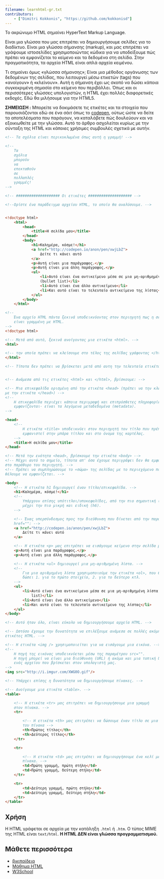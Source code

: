 ```yaml
---
filename: learnhtml-gr.txt
contributors:
    - ["Dimitri Kokkonis", "https://github.com/kokkonisd"]
---
```


Το ακρώνυμο HTML σημαίνει HyperText Markup Language.

Είναι μια γλώσσα που μας επιτρέπει να δημιουργήσουμε σελίδες για το διαδίκτυο.
Είναι μια γλώσσα σήμανσης (markup), και μας επιτρέπει να γράψουμε ιστοσελίδες
χρησιμοποιώντας κώδικα για να υποδείξουμε πώς πρέπει να εμφανίζεται το κείμενο
και τα δεδομένα στη σελίδα. Στην πραγματικότητα, τα αρχεία HTML είναι απλά
αρχεία κειμένου.

Τι σημαίνει όμως «γλώσσα σήμανσης»; Είναι μια μέθοδος οργάνωσης των δεδομένων
της σελίδας, που λειτουργεί μέσω ετικετών (tags) που «ανοίγουν» ή «κλείνουν».
Αυτή η σήμανση έχει ως σκοπό να δώσει κάποια συγκεκριμένη σημασία στο κείμενο
που περιβάλλει. Όπως και οι περισσότερες γλώσσες υπολογιστών, η HTML έχει
πολλές διαφορετικές εκδοχές. Εδώ θα μιλήσουμε για την HTML5.

**ΣΗΜΕΙΩΣΗ :** Μπορείτε να δοκιμάσετε τις ετικέτες και τα στοιχεία που
παρουσιάζονται εδώ σε ένα σάιτ όπως το [codepen](http://codepen.io/pen/), ούτως
ώστε να δείτε τα αποτελέσματα που παράγουν, να καταλάβετε πώς δουλεύουν και να
εξοικιωθείτε με την γλώσσα. Αυτό το άρθρο ασχολείται κυρίως με την σύνταξη της
HTML και κάποιες χρήσιμες συμβουλές σχετικά με αυτήν.


```html
<!-- Τα σχόλια είναι περικυκλωμένα όπως αυτή η γραμμή! -->

<!--
	Τα
    σχόλια
	μπορούν
	να
	επεκταθούν
	σε
    πολλαπλές
    γραμμές!
-->

<!-- #################### Οι ετικέτες #################### -->

<!--Ορίστε ένα παράδειγμα αρχείου HTML, το οποίο θα αναλύσουμε. -->


<!doctype html>
	<html>
		<head>
			<title>Η σελίδα μου</title>
		</head>
		<body>
			<h1>Καλημέρα, κόσμε!</h1>
			<a href="http://codepen.io/anon/pen/xwjLbZ">
				Δείτε τι κάνει αυτό
			</a>
			<p>Αυτή είναι μια παράγραφος.</p>
			<p>Αυτή είναι μια άλλη παράγραφος.</p>
			<ul>
				<li>Αυτό είναι ένα αντικείμενο μέσα σε μια μη-αριθμημένη λίστα
                (bullet list)</li>
				<li>Αυτό είναι ένα άλλο αντικείμενο</li>
				<li>Και αυτό είναι το τελευταίο αντικείμενο της λίστας</li>
			</ul>
		</body>
	</html>

<!--
    Ένα αρχείο HTML πάντα ξεκινά υποδεικνύοντας στον περιηγητή πως η σελίδα
    είναι γραμμένη με HTML.
-->
<!doctype html>

<!-- Μετά από αυτό, ξεκινά ανοίγοντας μια ετικέτα <html>. -->
<html>

<!-- την οποία πρέπει να κλείσουμε στο τέλος της σελίδας γράφοντας </html>. -->
</html>

<!-- Τίποτα δεν πρέπει να βρίσκεται μετά από αυτη την τελευταία ετικέτα. -->


<!-- Ανάμεσα από τις ετικέτες <html> και </html>, βρίσκουμε: -->

<!-- Μια επικεφαλίδα ορισμένη από την ετικέτα <head> (πρέπει να την κλείσουμε
με την ετικέτα </head>) -->
<!--
    Η επικεφαλίδα περιέχει κάποια περιγραφή και επιπρόσθετες πληροφορίες που δεν
    εμφανίζονται· είναι τα λεγόμενα μεταδεδομένα (metadata).
-->

<head>
	<!--
        Η ετικέτα <title> υποδεικνύει στον περιηγητή τον τίτλο που πρέπει να
        εμφανιστεί στην μπάρα τίτλου και στο όνομα της καρτέλας.
	-->
	<title>Η σελίδα μου</title>
</head>

<!-- Μετά την ενότητα <head>, βρίσκουμε την ετικέτα <body> -->
<!-- Μέχρι αυτό το σημείο, τίποτα απ' όσα έχουμε περιγράψει δεν θα εμφανιστούν
στο παράθυρο του περιηγητή. -->
<!-- Πρέπει να συμπληρώσουμε το «σώμα» της σελίδας με το περιεχόμενο που
θέλουμε να εμφανίζεται. -->

<body>
	<!-- Η ετικέτα h1 δημιουργεί έναν τίτλο/επικεφαλίδα. -->
	<h1>Καλημέρα, κόσμε!</h1>
	<!--
		Υπάρχουν επίσης υπότιτλοι/υποκεφαλίδες, από την πιο σημαντική (h2)
        μέχρι την πιο μικρή και ειδική (h6).
	-->

	<!-- Ένας υπερσύνδεσμος προς την διεύθυνση που δίνεται από την παράμετρο
    href="": -->
	<a href="http://codepen.io/anon/pen/xwjLbZ">
		Δείτε τι κάνει αυτό
	</a>

	<!-- Η ετικέτα <p> μας επιτρέπει να εισάγουμε κείμενο στην σελίδα μας. -->
	<p>Αυτή είναι μια παράγραφος.</p>
	<p>Αυτή είναι μια άλλη παράγραφος.</p>

	<!-- Η ετικέτα <ul> δημιουργεί μια μη-αριθμημένη λίστα. -->
	<!--
		Για μια αριθμημένη λίστα χρησιμοποιούμε την ετικέτα <ol>, που θα μας
        δώσει 1. για το πρώτο στοιχείο, 2. για το δεύτερο κτλ.
	-->
    <ul>
        <li>Αυτό είναι ένα αντικείμενο μέσα σε μια μη-αριθμημένη λίστα (bullet
            list)</li>
        <li>Αυτό είναι ένα άλλο αντικείμενο</li>
        <li>Και αυτό είναι το τελευταίο αντικείμενο της λίστας</li>
    </ul>
</body>

<!-- Αυτό ήταν όλο, είναι εύκολο να δημιουργήσουμε αρχεία HTML. -->

<!-- Ωστόσο έχουμε την δυνατότητα να επιλέξουμε ανάμεσα σε πολλές ακόμη
ετικέτες HTML. -->

<!-- Η ετικέτα <img /> χρησιμοποιείται για να εισάγουμε μια εικόνα. -->
<!--
	Η πηγή της εικόνας υποδεικνύεται μέσω της παραμέτρου src="".
	Η πηγή μπορεί να είναι μια διεύθυνση (URL) ή ακόμα και μια τοπική διεύθυνση
    ενός αρχείου που βρίσκεται στον υπολογιστή μας.
-->
<img src="http://i.imgur.com/XWG0O.gif"/>

<!-- Υπάρχει επίσης η δυνατότητα να δημιουργήσουμε πίνακες. -->

<!-- Ανοίγουμε μια ετικέτα <table>. -->
<table>

	<!-- Η ετικέτα <tr> μας επιτρέπει να δημιουργήσουμε μια γραμμή
    στον πίνακα. -->
	<tr>

		<!-- Η ετικέτα <th> μας επιτρέπει να δώσουμε έναν τίτλο σε μια στήλη
        του πίνακα -->
		<th>Πρώτος τίτλος</th>
		<th>Δεύτερος τίτλος</th>
	</tr>

	<tr>

		<!-- Η ετικέτα <td> μας επιτρέπει να δημιουργήσουμε ένα κελί μέσα στον
        πίνακα. -->
		<td>Πρώτη γραμμή, πρώτη στήλη</td>
		<td>Πρώτη γραμμή, δεύτερη στήλη</td>
	</tr>

	<tr>
        <td>Δεύτερη γραμμή, πρώτη στήλη</td>
        <td>Δεύτερη γραμμή, δεύτερη στήλη</td>
	</tr>
</table>
```

## Χρήση

Η HTML γράφεται σε αρχεία με την κατάληξη `.html` ή `.htm`. Ο τύπος MIME της
HTML είναι
`text/html`.
**H HTML ΔΕΝ είναι γλώσσα προγραμματισμού.**
## Μάθετε περισσότερα

* [βικιπαίδεια](https://el.wikipedia.org/wiki/HTML)
* [Μάθημα HTML](https://developer.mozilla.org/en-US/docs/Web/HTML)
* [W3School](http://www.w3schools.com/html/html_intro.asp)
